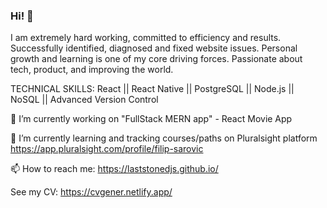 ### Hi! 👋

I am extremely hard working, committed to efficiency and results. Successfully identified, diagnosed and fixed website issues. Personal growth and learning is one of my core driving forces. Passionate about tech, product, and improving the world.

TECHNICAL SKILLS:
React || React Native || PostgreSQL || Node.js || NoSQL || Advanced Version Control

🔭 I’m currently working on "FullStack MERN app" - React Movie App

🌱 I’m currently learning and tracking courses/paths on Pluralsight platform
    https://app.pluralsight.com/profile/filip-sarovic

📫 How to reach me: https://laststonedjs.github.io/

See my CV: https://cvgener.netlify.app/
